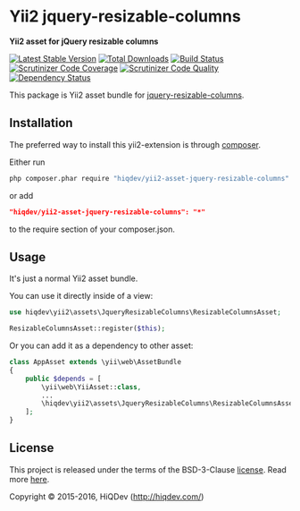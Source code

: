 Yii2 jquery-resizable-columns
=============================

**Yii2 asset for jQuery resizable columns**

[![Latest Stable Version](https://poser.pugx.org/hiqdev/yii2-asset-jquery-resizable-columns/v/stable)](https://packagist.org/packages/hiqdev/yii2-asset-jquery-resizable-columns)
[![Total Downloads](https://poser.pugx.org/hiqdev/yii2-asset-jquery-resizable-columns/downloads)](https://packagist.org/packages/hiqdev/yii2-asset-jquery-resizable-columns)
[![Build Status](https://img.shields.io/travis/hiqdev/yii2-asset-jquery-resizable-columns.svg)](https://travis-ci.org/hiqdev/yii2-asset-jquery-resizable-columns)
[![Scrutinizer Code Coverage](https://img.shields.io/scrutinizer/coverage/g/hiqdev/yii2-asset-jquery-resizable-columns.svg)](https://scrutinizer-ci.com/g/hiqdev/yii2-asset-jquery-resizable-columns/)
[![Scrutinizer Code Quality](https://img.shields.io/scrutinizer/g/hiqdev/yii2-asset-jquery-resizable-columns.svg)](https://scrutinizer-ci.com/g/hiqdev/yii2-asset-jquery-resizable-columns/)
[![Dependency Status](https://www.versioneye.com/php/hiqdev:yii2-asset-jquery-resizable-columns/dev-master/badge.svg)](https://www.versioneye.com/php/hiqdev:yii2-asset-jquery-resizable-columns/dev-master)

This package is Yii2 asset bundle for [jquery-resizable-columns](https://github.com/dobtco/jquery-resizable-columns).

## Installation

The preferred way to install this yii2-extension is through [composer](http://getcomposer.org/download/).

Either run

```sh
php composer.phar require "hiqdev/yii2-asset-jquery-resizable-columns"
```

or add

```json
"hiqdev/yii2-asset-jquery-resizable-columns": "*"
```

to the require section of your composer.json.

## Usage

It's just a normal Yii2 asset bundle.

You can use it directly inside of a view:

```php
use hiqdev\yii2\assets\JqueryResizableColumns\ResizableColumnsAsset;

ResizableColumnsAsset::register($this);
```

Or you can add it as a dependency to other asset:

```php
class AppAsset extends \yii\web\AssetBundle
{
    public $depends = [
        \yii\web\YiiAsset::class,
        ...
        \hiqdev\yii2\assets\JqueryResizableColumns\ResizableColumnsAsset::class,
    ];
}
```

## License

This project is released under the terms of the BSD-3-Clause [license](LICENSE).
Read more [here](http://choosealicense.com/licenses/bsd-3-clause).

Copyright © 2015-2016, HiQDev (http://hiqdev.com/)
